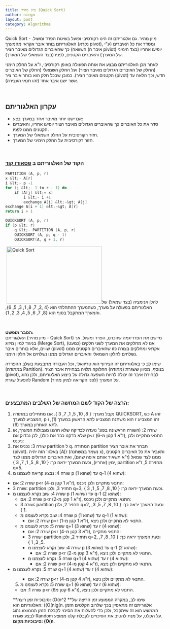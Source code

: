 ```yaml
---
title: מיון מהיר (Quick Sort)
author: nirgn
layout: post
category: Algorithms
---
```

Quick Sort - מיון מהיר. גם אלגוריתם זה הינו רקורסיבי ופועל בשיטת הפרד ומשול. האלגוריתם בוחר איבר אקראי מהמערך (נקרא pivot), ומסדר את כל האיברים (ע"י השוואה) כך שהאיברים הגדולים מאיבר הציר (איבר ה piviot) יופיעו אחריו (בצד הימיני של המערך) והאיברים הקטנים, לפניו (בצד השמאלי של המערך).

לאחר מכן האלגוריתם מבצע את אותה הפעולה באופן רקורסיבי, ז"א על החלק הימני (החלק של האיברים הגדולים מאיבר הציר) ועל החלק השמאלי (החלק של האיברים הקטנים מאיבר הציר). כמובן שבכל חלק הוא בוחר איבר ציר (pivot) חדש, וכך הלאה עד אשר ישנו איבר אחד (זהו תנאי העצירה).

<!--more-->

&nbsp;

## עקרון האלגוריתם

  * אם ישנו יותר מאיבר אחד במערך בצע:
  * סדר את כל האיברים כך שהאיברים הגדולים מאיבר הציר יופיעו אחריו, והאיברים הקטנים ממנו לפניו.
  * חזור רקורסיבית על החלק השמאלי של המערך.
  * חזור רקורסיבית על החלק הימיני של המערך.

&nbsp;

### הקוד של האלגוריתם ב [פסאודו קוד](http://en.wikipedia.org/wiki/Pseudocode)

```c
PARTITION (A, p, r)
x &lt;- A[r]
i &lt;- p -1
for (j &lt;- 1 to r - 1) do
    if (A[j] &lt;= x)
        i &lt;- i +1
        exchange A[i] &lt;-&gt; A[j]
exchange A[i + 1] &lt;-&gt; A[r]
return i + 1

QUICKSORT (A, p, r)
if (p &lt; r)
    q &lt;- PARTITION (A, p, r)
    QUICKSORT (A, p, q - 1)
    QUICKSORT(A, q + 1, r)
```

 [<img class="alignleft size-full wp-image-1183" src="http://www.lifelongstudent.net/wp-content/uploads/2013/11/Quicksort.gif" alt="Quick Sort" width="300" height="180" />](http://www.lifelongstudent.net/wp-content/uploads/2013/11/Quicksort.gif)להלן אנימציה (בצד שמאל) של האלגוריתם בפעולה על מערך, כשהמערך ההתחלתי הוא {4 ,2, 7, 8, 1, 3, 5, 6}, והמערך המתקבל בסוף הוא {8, 7, 6, 5, 4, 3, 2, 1}.

&nbsp;

**הסבר מופשט:**  
האלגוריתם (מיון מהיר - Quick Sort) מיישם את הפרדיגמה שהכרנו, הפרד ומשול. אך בניגוד למיון מיזוג (Merge Sort), אנו לא מחלקים את המערך לשני חלקים (כמעט) שווים, אלא בוחרים איבר (pivot) אקראי ומחלקים בצורה כזו שהאיברים הקטנים ממנו נשלחים לחלקו השמאלי והאיברים הגדולים ממנו נשלחים אל חלקו הימני.

שימו לב כי באלגוריתם זה הצירוף הוא טריוואלי, וכל העבודה מתבצעת בשלב ההפרדה (במתודה Partition). בנוסף, מכיוון ששגרת (מתודה) החלוקה תלויה בבחירת איבר הציר (pivot), לבחירת איבר זה יכולה להיות השפעה גדולה על ביצוע האלגוריתם, ולכן נהוג להפעיל שגרת Random על המערך (לפני הקריאה למיון מהיר).

&nbsp;

### הרצה של הקוד לשם המחשה של השלבים המתבצעים:

1. נקבל מערך: { 8, 10, 5, 1, 7, 3 }. אנו מתחילים במתודה QUICKSORT, כש A זהו המצביע למערך, p הוא משתנה המצביע לתא הראשון במערך (1), ו r זהו המצביע לתא האחרון במערך (6).
2. שורה 2: (השורה הראשונה בפונ' נועדה לבדיקה שלא חרגנו מגבולות המערך, או שלא בדקנו כבר את כולו), לכן נבדוק אם p<r (ז"א 1 קטן מ-6), התנאי מתקיים ולכן ניכנס:
3. שורה 3: נכניס את partition ל q. המתודה partition תבחר את איבר הציר (pivot). באלגו' הזה יהיה [A[r (נשמר במשתנה x), ותעביר את כל האיברים הקטנים ממנו לצד שמאל (ז"א תשאיר אותם איפה שהם), ואת האיברים הגדולים ממנו לצד ימין (אחריו), וכעת המערך יראה כך: { 10, 8, 5, 1, 7, 3 }, partition מחזירה 5, ז"א q=5.
4. שורה 4: נבצע קריאה לעצמנו מ p (שהוא 1) עד q-1 (שהוא 4):
  * שורה 2: אם p<r (ז"א 1 קטן מ-4), התנאי מתקיים ולכן ניכנס:
  * שורה 3: partition תחזיר 3, ולכן q=3, וכעת המערך יראה כך: { 10, 8, 7, 5, 1, 3 }.
  * שורה 4: שוב נקרא לעצמנו מ p (שהוא 1) עד q-1 (שהוא 2):
    * שורה 2: אם p<r (ז"א 1 קטן מ-2), התנאי מתקיים ולכן ניכנס:
    * שורה 3: partition תחזיר 2, ולכן q=2, וכעת המערך יראה כך: { 10, 8, 7, 5, 3, 1 }.
    * שורה 4: שוב נקרא לעצמנו מ p (שהוא 1) עד q-1 (שהוא 1):
      *  שורה 2: אם p<r (ז"א 1 קטן מ-1), התנאי לא מתקיים ולכן ניצא.
    * שורה 5: נקרא לעצמנו מ q+1 (שהוא 3) עד r (שהוא 4):
      * שורה 2: אם p<r (ז"א 3 קטן מ-4), התנאי מתקיים:
      * שורה 3: partition תחזיר 2, ולכן q=2, וכעת המערך יראה כך: { 10, 8, 7, 5, 3, 1 }.
      * שורה 4: שוב נקרא לעצמנו מ p (שהוא 3) עד q-1 (שהוא 2):
        * שורה 2: אם p<r (ז"א 3 קטן מ-2), התנאי לא מתקיים ולכן ניצא.
      * שורה 5: נקרא לעצמנו מ q+1 (שהוא 4) עד r (שהוא 4):
          * שורה 2: אם p<r (ז"א 4 קטן מ-4), התנאי לא מתקיים ולכן ניצא.
  * שורה 5: נקרא לעצמנו מ q+1 (שהוא 4) עד r (שהוא 4): <ul>
    * שורה 2: אם p<r (ז"א 4 קטן מ-4), התנאי לא מתקיים ולכן ניצא.
5. שורה 5: נקרא לעצמנו מ q+1 (שהוא 6) עד r (שהוא 6):
  * שורה 1: אם p<r (ז"א 6 קטן מ6), התנאי לא מתקיים ולכן ניצא.

**סיבוכיות זמן ריצה: (O(n^2 **שימו לב, במקרה הממוצע זמן הריצה של האלגוריתם הוא: ((O(nlg(n. אלגוריתם זה מתאפיין בכך שלרוב הקלטים הזמן הממוצע הוא זה שיתקבל, ולכן כדי להעלות את הסיכוי לקבלת הזמן הממוצע נהוג לבצע שגרת Random על הקלט, על מנת להטיב את הסיכויים לקבלת קלט ממוצע.  
**סיבוכיות מקום: (O(n**.
